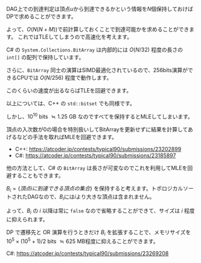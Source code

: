 DAG上での到達判定は頂点$u$から到達できるかという情報を$N$個保持しておけばDPで求めることができます。

よって、$O(N(N+M))$で前計算しておくことで到達可能かを求めることができます。
これではTLEしてしまうので高速化を考えます。

C# の `System.Collections.BitArray` は内部的には $O(N/32)$ 程度の長さの `int[]` の配列で保持しています。

さらに、`BitArray` 同士の演算はSIMD最適化されているので、256bits演算ができるCPUでは $O(N/256)$ 程度で動作します。

このくらいの速度が出るならばTLEを回避できます。

以上については、C++ の `std::bitset` でも同様です。

しかし、$10^10$ bits $≒ 1.25$ GB なのですべてを保持するとMLEしてしまいます。

頂点の入次数が0の場合を特別扱いしてBitArrayを更新せずに結果を計算してあげるなどの手法を取ればMLEを回避できます。

- C++: https://atcoder.jp/contests/typical90/submissions/23202899
- C#: https://atcoder.jp/contests/typical90/submissions/23185897

他の方法として、C# の `BitArray` は長さが可変なのでこれを利用してMLEを回避することもできます。

$B_i =\{頂点iに到達できる頂点の集合\}$ を保持すると考えます。トポロジカルソートされたDAGなので、$B_i$には$i$より大きな頂点は含まれません。

よって、$B_i$ の $i$ 以降は常に `false` なので省略することができて、サイズは $i$ 程度に抑えられます。

DP で遷移先と OR 演算を行うときだけ $B_i$ を拡張することで、メモリサイズを $10^5 \times (10^5+1) / 2$ bits $≒ 625$ MB程度に抑えることができます。

C#: https://atcoder.jp/contests/typical90/submissions/23269208